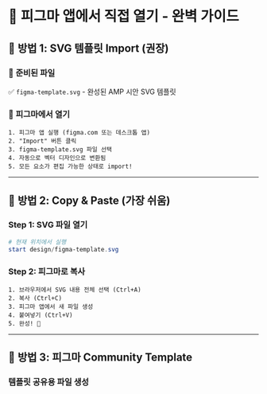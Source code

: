 # 🎯 피그마 앱에서 직접 열기 - 완벽 가이드

## 🚀 방법 1: SVG 템플릿 Import (권장)

### 📁 **준비된 파일**
✅ `figma-template.svg` - 완성된 AMP 시안 SVG 템플릿

### 🔧 **피그마에서 열기**
```
1. 피그마 앱 실행 (figma.com 또는 데스크톱 앱)
2. "Import" 버튼 클릭
3. figma-template.svg 파일 선택
4. 자동으로 벡터 디자인으로 변환됨
5. 모든 요소가 편집 가능한 상태로 import!
```

---

## 🎨 방법 2: Copy & Paste (가장 쉬움)

### Step 1: SVG 파일 열기
```powershell
# 현재 위치에서 실행
start design/figma-template.svg
```

### Step 2: 피그마로 복사
```
1. 브라우저에서 SVG 내용 전체 선택 (Ctrl+A)
2. 복사 (Ctrl+C)
3. 피그마 앱에서 새 파일 생성
4. 붙여넣기 (Ctrl+V)
5. 완성! 🎉
```

---

## 🔧 방법 3: 피그마 Community Template

### 템플릿 공유용 파일 생성





